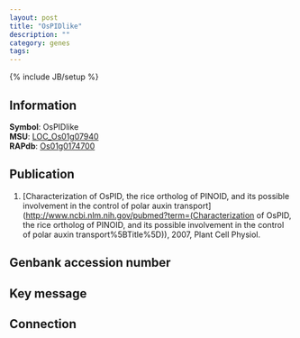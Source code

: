 ```yaml
---
layout: post
title: "OsPIDlike"
description: ""
category: genes
tags: 
---
```

{% include JB/setup %}

## Information
__Symbol__: OsPIDlike  
__MSU__: [LOC_Os01g07940](http://rice.plantbiology.msu.edu/cgi-bin/ORF_infopage.cgi?orf=LOC_Os01g07940)  
__RAPdb__: [Os01g0174700](http://rapdb.dna.affrc.go.jp/viewer/gbrowse_details/irgsp1?name=Os01g0174700)  

## Publication
1. [Characterization of OsPID, the rice ortholog of PINOID, and its possible involvement in the control of polar auxin transport](http://www.ncbi.nlm.nih.gov/pubmed?term=(Characterization of OsPID, the rice ortholog of PINOID, and its possible involvement in the control of polar auxin transport%5BTitle%5D)), 2007, Plant Cell Physiol.

## Genbank accession number

## Key message

## Connection


